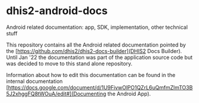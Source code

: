 # dhis2-android-docs
Android related documentation: app, SDK, implementation, other technical stuff

This repository contains all the Android related documentation pointed by the [https://github.com/dhis2/dhis2-docs-builder](DHIS2 Docs Builder). Until Jan '22 the documentation was part of the application source code but was decided to move to this stand alone repository.

Information about how to edit this documentation can be found in the internal documentation [https://docs.google.com/document/d/1U9FivwOlPO1QZrL6uQmfmZlmTO3B5J2xhggFQ8tWOuA/edit#](Documenting the Android App).
